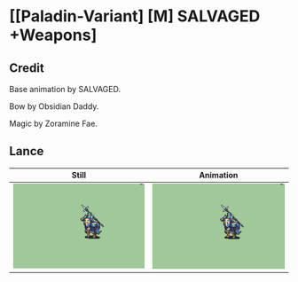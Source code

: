 # [\[Paladin-Variant\] \[M\] SALVAGED +Weapons]

## Credit

Base animation by SALVAGED.

Bow by Obsidian Daddy.

Magic by Zoramine Fae.

## Lance

| Still | Animation |
| :---: | :-------: |
| ![Lance still](./Lance_000.png) | ![Lance animation](./Lance.gif) |
